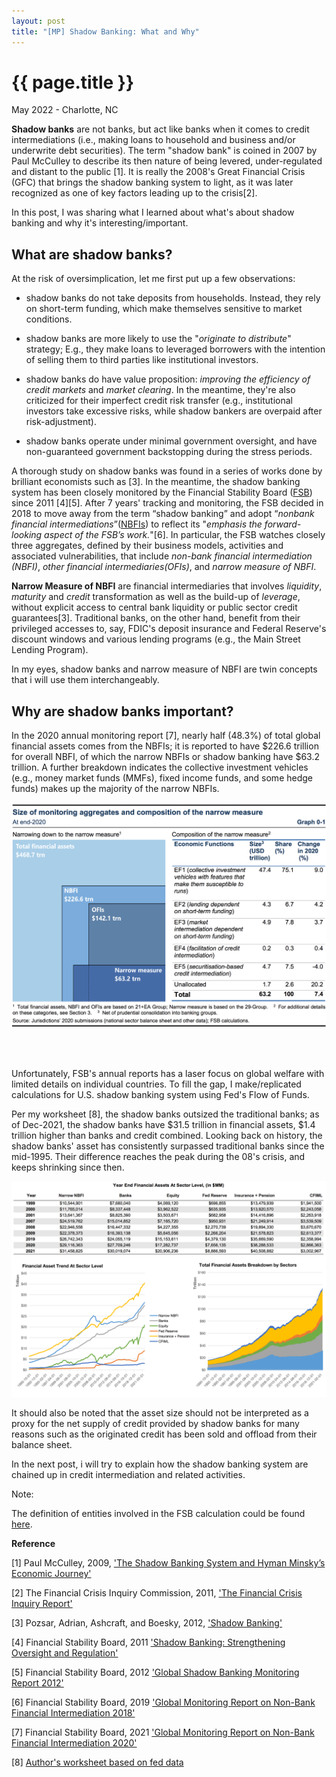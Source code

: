 ```yaml
---
layout: post
title: "[MP] Shadow Banking: What and Why"
---
```


{{ page.title }}
================

<p class="meta">May 2022 - Charlotte, NC</p>

**Shadow banks** are not banks, but act like banks when it comes to credit intermediations (i.e., making loans to household and business and/or underwrite debt securities). The term "shadow bank" is coined in 2007 by Paul McCulley to describe its then nature of being levered, under-regulated and distant to the public [1]. It is really the 2008's Great Financial Crisis (GFC) that brings the shadow banking system to light, as it was later recognized as one of key factors leading up to the crisis[2].

In this post, I was sharing what I learned about what's about shadow banking and why it's interesting/important.

## What are shadow banks?

At the risk of oversimplication, let me first put up a few observations:

* shadow banks do not take deposits from households. Instead, they rely on short-term funding, which make themselves sensitive to market conditions.  

* shadow banks are more likely to use the "*originate to distribute*" strategy; E.g., they make loans to leveraged borrowers with the intention of selling them to third parties like institutional investors.

* shadow banks do have value proposition: *improving the efficiency of credit markets* and *market clearing*. In the meantime, they're also criticized for their imperfect credit risk transfer (e.g., institutional investors take excessive risks, while shadow bankers are overpaid after risk-adjustment).

* shadow banks operate under minimal government oversight, and have non-guaranteed government backstopping during the stress periods.

A thorough study on shadow banks was found in a series of works done by brilliant economists such as [3]. In the meantime, the shadow banking system has been closely monitored by the Financial Stability Board ([FSB](https://www.fsb.org/)) since 2011 [4][5]. After 7 years' tracking and monitoring, the FSB decided in 2018 to move away from the term “shadow banking” and adopt “*nonbank financial intermediations*”([NBFIs](https://en.wikipedia.org/wiki/Non-bank_financial_institution)) to reflect its "*emphasis the forward-looking aspect of the FSB’s work.*"[6]. In particular, the FSB watches closely three aggregates, defined by their business models, activities and associated vulnerabilities, that include *non-bank financial intermediation (NBFI)*, *other financial intermediaries(OFIs)*, and *narrow measure of NBFI*.  

**Narrow Measure of NBFI** are financial intermediaries that involves *liquidity*, *maturity* and *credit* transformation as well as the build-up of *leverage*, without explicit access to central bank liquidity or public sector credit guarantees[3]. Traditional banks, on the other hand, benefit from their privileged accesses to, say, FDIC's deposit insurance and Federal Reserve's discount windows and various lending programs (e.g., the Main Street Lending Program).

In my eyes, shadow banks and narrow measure of NBFI are twin concepts that i will use them interchangeably.     


## Why are shadow banks important?

In the 2020 annual monitoring report [7], nearly half (48.3%) of total global financial assets comes from the NBFIs; it is reported to have $226.6 trillion for overall NBFI, of which the narrow NBFIs or shadow banking have $63.2 trillion. A further breakdown indicates the collective investment vehicles (e.g., money market funds (MMFs), fixed income funds, and some hedge funds) makes up the majority of the narrow NBFIs.

<a href="https://www.fsb.org/2021/12/global-monitoring-report-on-non-bank-financial-intermediation-2021/">
  <img src="/_images/posts_2022-05-01/NBFIs_FSB.png">
</a>

<br><br>

Unfortunately, FSB's annual reports has a laser focus on global welfare with limited details on individual countries. To fill the gap, I make/replicated calculations for U.S. shadow banking system using Fed's Flow of Funds.

Per my worksheet [8], the shadow banks outsized the traditional banks; as of Dec-2021, the shadow banks have $31.5 trillion in financial assets, $1.4 trillion higher than banks and credit combined. Looking back on history, the shadow banks' asset has consistently surpassed traditional banks since the mid-1995. Their difference reaches the peak during the 08's crisis, and keeps shrinking since then.

<a>
  <img src="/_images/posts_2022-05-01/NBFIs_FRED.png">
</a>

It should also be noted that the asset size should not be interpreted as a proxy for the net supply of credit provided by shadow banks for many reasons such as the originated credit has been sold and offload from their balance sheet.

In the next post, i will try to explain how the shadow banking system are chained up in credit intermediation and related activities.


Note:

The definition of entities involved in the FSB calculation could be found [here](https://www.oecd.org/statistics/data-collection/Guidelines-on-Non-Bank-Financial-Intermediation.pdf).

**Reference**

[1] Paul McCulley, 2009, ['The Shadow Banking System and Hyman Minsky’s Economic Journey'](https://www.pimco.com/en-us/insights/economic-and-market-commentary/global-central-bank-focus/the-shadow-banking-system-and-hyman-minskys-economic-journey/)

[2] The Financial Crisis Inquiry Commission, 2011, ['The Financial Crisis Inquiry Report'](https://www.govinfo.gov/content/pkg/GPO-FCIC/pdf/GPO-FCIC.pdf)

[3] Pozsar, Adrian, Ashcraft, and Boesky, 2012, ['Shadow Banking'](https://www.newyorkfed.org/medialibrary/media/research/staff_reports/sr458.pdf)

[4] Financial Stability Board, 2011 ['Shadow Banking: Strengthening Oversight and Regulation'](https://www.fsb.org/wp-content/uploads/r_111027a.pdf?page_moved=1)

[5] Financial Stability Board, 2012 ['Global Shadow Banking Monitoring Report 2012'](https://www.fsb.org/wp-content/uploads/r_121118c.pdf)

[6] Financial Stability Board, 2019 ['Global Monitoring Report on Non-Bank Financial Intermediation 2018'](https://www.fsb.org/wp-content/uploads/P040219.pdf)

[7] Financial Stability Board, 2021 ['Global Monitoring Report on Non-Bank Financial Intermediation 2020'](https://www.fsb.org/2021/12/global-monitoring-report-on-non-bank-financial-intermediation-2021)

[8] [Author's worksheet based on fed data](https://github.com/zhuolonghao/zhuolonghao.github.io/tree/main/_images/posts_2022-05-01)
